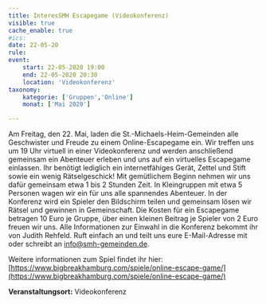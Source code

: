 ```yaml
---
title: InteresSMH Escapegame (Videokonferenz)
visible: true
cache_enable: true
#ics: 
date: 22-05-20
rule: 
event:
	start: 22-05-2020 19:00
	end: 22-05-2020 20:30
	location: 'Videokonferenz'
taxonomy:
	kategorie: ['Gruppen','Online']
	monat: ['Mai 2020']

---
```

Am Freitag, den 22. Mai, laden die St.-Michaels-Heim-Gemeinden alle Geschwister und Freude zu einem Online-Escapegame ein. Wir treffen uns um 19 Uhr virtuell in einer Videokonferenz und werden anschließend gemeinsam ein Abenteuer erleben und uns auf ein virtuelles Escapegame einlassen. Ihr benötigt lediglich ein internetfähiges Gerät, Zettel und Stift sowie ein wenig Rätselgeschick! Mit gemütlichem Beginn nehmen wir uns dafür gemeinsam etwa 1 bis 2 Stunden Zeit. In Kleingruppen mit etwa 5 Personen wagen wir ein für uns alle spannendes Abenteuer. In der Konferenz wird ein Spieler den Bildschirm teilen und gemeinsam lösen wir Rätsel und gewinnen in Gemeinschaft. Die Kosten für ein Escapegame betragen 10 Euro je Gruppe, über einen kleinen Beitrag je Spieler von 2 Euro freuen wir uns. Alle Informationen zur Einwahl in die Konferenz bekommt ihr von Judith Rehfeld. Ruft einfach an und teilt uns eure E-Mail-Adresse mit oder schreibt an info@smh-gemeinden.de.

Weitere informationen zum Spiel findet ihr hier: [https://www.bigbreakhamburg.com/spiele/online-escape-game/](https://www.bigbreakhamburg.com/spiele/online-escape-game/)




**Veranstaltungsort:** Videokonferenz

